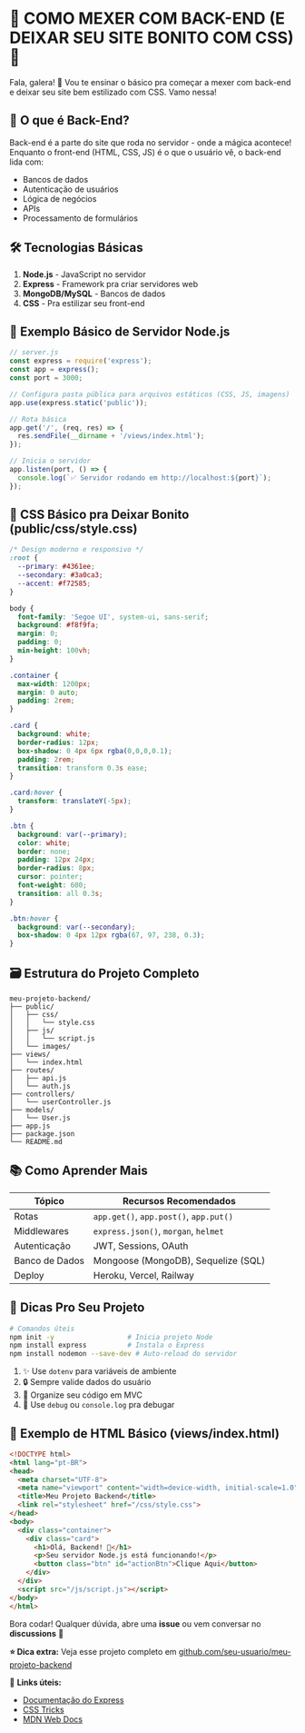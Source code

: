 # 🚀 COMO MEXER COM BACK-END (E DEIXAR SEU SITE BONITO COM CSS) 💅

Fala, galera! 👋 Vou te ensinar o básico pra começar a mexer com back-end e deixar seu site bem estilizado com CSS. Vamo nessa!

## 🔧 O que é Back-End?

Back-end é a parte do site que roda no servidor - onde a mágica acontece! Enquanto o front-end (HTML, CSS, JS) é o que o usuário vê, o back-end lida com:

- Bancos de dados
- Autenticação de usuários
- Lógica de negócios
- APIs
- Processamento de formulários

## 🛠️ Tecnologias Básicas

1. **Node.js** - JavaScript no servidor
2. **Express** - Framework pra criar servidores web
3. **MongoDB/MySQL** - Bancos de dados
4. **CSS** - Pra estilizar seu front-end

## 📝 Exemplo Básico de Servidor Node.js

```javascript
// server.js
const express = require('express');
const app = express();
const port = 3000;

// Configura pasta pública para arquivos estáticos (CSS, JS, imagens)
app.use(express.static('public'));

// Rota básica
app.get('/', (req, res) => {
  res.sendFile(__dirname + '/views/index.html');
});

// Inicia o servidor
app.listen(port, () => {
  console.log(`✅ Servidor rodando em http://localhost:${port}`);
});
```

## 💅 CSS Básico pra Deixar Bonito (public/css/style.css)

```css
/* Design moderno e responsivo */
:root {
  --primary: #4361ee;
  --secondary: #3a0ca3;
  --accent: #f72585;
}

body {
  font-family: 'Segoe UI', system-ui, sans-serif;
  background: #f8f9fa;
  margin: 0;
  padding: 0;
  min-height: 100vh;
}

.container {
  max-width: 1200px;
  margin: 0 auto;
  padding: 2rem;
}

.card {
  background: white;
  border-radius: 12px;
  box-shadow: 0 4px 6px rgba(0,0,0,0.1);
  padding: 2rem;
  transition: transform 0.3s ease;
}

.card:hover {
  transform: translateY(-5px);
}

.btn {
  background: var(--primary);
  color: white;
  border: none;
  padding: 12px 24px;
  border-radius: 8px;
  cursor: pointer;
  font-weight: 600;
  transition: all 0.3s;
}

.btn:hover {
  background: var(--secondary);
  box-shadow: 0 4px 12px rgba(67, 97, 238, 0.3);
}
```

## 🗃️ Estrutura do Projeto Completo

```
meu-projeto-backend/
├── public/
│   ├── css/
│   │   └── style.css
│   ├── js/
│   │   └── script.js
│   └── images/
├── views/
│   └── index.html
├── routes/
│   ├── api.js
│   └── auth.js
├── controllers/
│   └── userController.js
├── models/
│   └── User.js
├── app.js
├── package.json
└── README.md
```

## 📚 Como Aprender Mais

| Tópico           | Recursos Recomendados                     |
|------------------|------------------------------------------|
| Rotas            | `app.get()`, `app.post()`, `app.put()`   |
| Middlewares      | `express.json()`, `morgan`, `helmet`     |
| Autenticação     | JWT, Sessions, OAuth                     |
| Banco de Dados   | Mongoose (MongoDB), Sequelize (SQL)      |
| Deploy           | Heroku, Vercel, Railway                  |

## 🚀 Dicas Pro Seu Projeto

```bash
# Comandos úteis
npm init -y                  # Inicia projeto Node
npm install express          # Instala o Express
npm install nodemon --save-dev # Auto-reload do servidor
```

1. ✨ Use `dotenv` para variáveis de ambiente
2. 🔒 Sempre valide dados do usuário
3. 📁 Organize seu código em MVC
4. 🐛 Use `debug` ou `console.log` pra debugar

## 📌 Exemplo de HTML Básico (views/index.html)

```html
<!DOCTYPE html>
<html lang="pt-BR">
<head>
  <meta charset="UTF-8">
  <meta name="viewport" content="width=device-width, initial-scale=1.0">
  <title>Meu Projeto Backend</title>
  <link rel="stylesheet" href="/css/style.css">
</head>
<body>
  <div class="container">
    <div class="card">
      <h1>Olá, Backend! 👋</h1>
      <p>Seu servidor Node.js está funcionando!</p>
      <button class="btn" id="actionBtn">Clique Aqui</button>
    </div>
  </div>
  <script src="/js/script.js"></script>
</body>
</html>
```

Bora codar! Qualquer dúvida, abre uma **issue** ou vem conversar no **discussions** 🚀

**⭐ Dica extra:** Veja esse projeto completo em [github.com/seu-usuario/meu-projeto-backend](https://github.com)

🔗 **Links úteis:**
- [Documentação do Express](https://expressjs.com/)
- [CSS Tricks](https://css-tricks.com/)
- [MDN Web Docs](https://developer.mozilla.org/)
